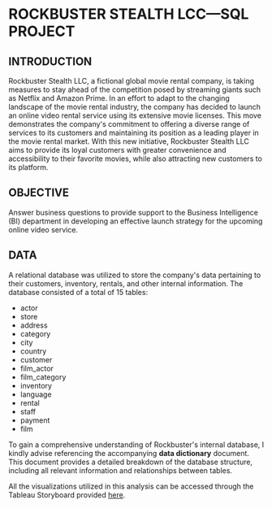# ROCKBUSTER STEALTH LCC—SQL PROJECT
## INTRODUCTION
Rockbuster Stealth LLC, a fictional global movie rental company, is taking measures to stay ahead of the competition posed by streaming giants such as Netflix and Amazon Prime. In an effort to adapt to the changing landscape of the movie rental industry, the company has decided to launch an online video rental service using its extensive movie licenses. This move demonstrates the company's commitment to offering a diverse range of services to its customers and maintaining its position as a leading player in the movie rental market. With this new initiative, Rockbuster Stealth LLC aims to provide its loyal customers with greater convenience and accessibility to their favorite movies, while also attracting new customers to its platform.
## OBJECTIVE
Answer business questions to provide support to the Business Intelligence (BI) department in developing an effective launch strategy for the upcoming online video service.
## DATA
A relational database was utilized to store the company's data pertaining to their customers, inventory, rentals, and other internal information. The database consisted of a total of 15 tables:
* actor
* store
* address
* category
* city
* country
* customer
* film_actor
* film_category
* inventory
* language
* rental
* staff
* payment
* film

To gain a comprehensive understanding of Rockbuster's internal database, I kindly advise referencing the accompanying **data dictionary** document. This document provides a detailed breakdown of the database structure, including all relevant information and relationships between tables.

All the visualizations utilized in this analysis can be accessed through the Tableau Storyboard provided [here](https://public.tableau.com/views/RockbusterProject_16835747521510/Story1?:language=en-US&:display_count=n&:origin=viz_share_link).
